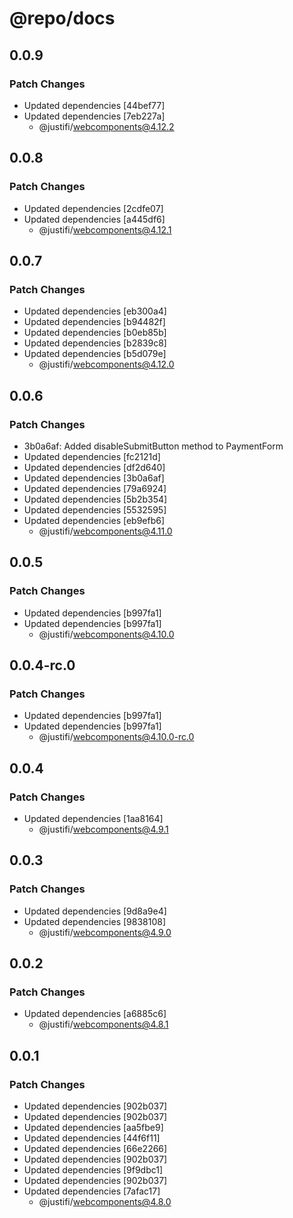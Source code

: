 # @repo/docs

## 0.0.9

### Patch Changes

- Updated dependencies [44bef77]
- Updated dependencies [7eb227a]
  - @justifi/webcomponents@4.12.2

## 0.0.8

### Patch Changes

- Updated dependencies [2cdfe07]
- Updated dependencies [a445df6]
  - @justifi/webcomponents@4.12.1

## 0.0.7

### Patch Changes

- Updated dependencies [eb300a4]
- Updated dependencies [b94482f]
- Updated dependencies [b0eb85b]
- Updated dependencies [b2839c8]
- Updated dependencies [b5d079e]
  - @justifi/webcomponents@4.12.0

## 0.0.6

### Patch Changes

- 3b0a6af: Added disableSubmitButton method to PaymentForm
- Updated dependencies [fc2121d]
- Updated dependencies [df2d640]
- Updated dependencies [3b0a6af]
- Updated dependencies [79a6924]
- Updated dependencies [5b2b354]
- Updated dependencies [5532595]
- Updated dependencies [eb9efb6]
  - @justifi/webcomponents@4.11.0

## 0.0.5

### Patch Changes

- Updated dependencies [b997fa1]
- Updated dependencies [b997fa1]
  - @justifi/webcomponents@4.10.0

## 0.0.4-rc.0

### Patch Changes

- Updated dependencies [b997fa1]
- Updated dependencies [b997fa1]
  - @justifi/webcomponents@4.10.0-rc.0

## 0.0.4

### Patch Changes

- Updated dependencies [1aa8164]
  - @justifi/webcomponents@4.9.1

## 0.0.3

### Patch Changes

- Updated dependencies [9d8a9e4]
- Updated dependencies [9838108]
  - @justifi/webcomponents@4.9.0

## 0.0.2

### Patch Changes

- Updated dependencies [a6885c6]
  - @justifi/webcomponents@4.8.1

## 0.0.1

### Patch Changes

- Updated dependencies [902b037]
- Updated dependencies [902b037]
- Updated dependencies [aa5fbe9]
- Updated dependencies [44f6f11]
- Updated dependencies [66e2266]
- Updated dependencies [902b037]
- Updated dependencies [9f9dbc1]
- Updated dependencies [902b037]
- Updated dependencies [7afac17]
  - @justifi/webcomponents@4.8.0
